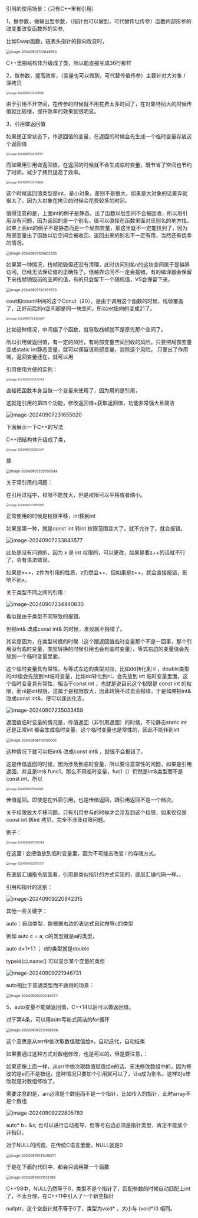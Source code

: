 引用的使用场景：（只有C++里有引用）

1，做参数，做输出型参数，（指针也可以做到，可代替传址传参）函数内部形参的改变要改变函数外的实参,

比如Swap函数，链表头指针的指向改变时，

<img src="https://raw.githubusercontent.com/zlskll/picture/main/test/202503161112786.png" alt="image-20240907122649763" style="zoom:67%;" />

C++里把结构体升级成了类，所以能直接写成36行那样

2，做参数，提高效率，（变量也可以做到，可代替传值传参）主要针对大对象 / 深拷贝

<img src="https://raw.githubusercontent.com/zlskll/picture/main/test/202503161112787.png" alt="image-20240907123224585" style="zoom:50%;" />

由于引用不开空间，在传参的时候就不用花费太多时间了，在对象特别大的时候传值就比较慢，提升效率的效果就很明显。

3，引用做返回值

如果是正常状态下，作返回值的变量，在返回的时候会先生成一个临时变量存放这个返回值

<img src="https://raw.githubusercontent.com/zlskll/picture/main/test/202503161112788.png" alt="image-20240907124703161" style="zoom: 50%;" />

而如果用引用做返回值，在返回的时候就不会生成临时变量，既节省了空间也节约了时间，减少了拷贝提高了效率。

<img src="https://raw.githubusercontent.com/zlskll/picture/main/test/202503161112790.png" alt="image-20240907124758661" style="zoom:50%;" />

这个时候返回值类型是int，是小对象，差别不是很大，如果是大对象的话差异就很大了，因为大对象在拷贝的时候会花费较多的时间。

值得注意的是，上面int的例子是静态，出了函数以后空间不会被回收，所以用引用没有问题，因为返回的是一个别名，值可以直接在函数里面对应别名的地方找，如果上面int的例子不是静态而是一个局部变量，那这里就不一定能找到了，因为局部变量出了函数以后空间会被收回，返回出来的别名不一定有用，当然还有侥幸的情况。

<img src="https://raw.githubusercontent.com/zlskll/picture/main/test/202503161112791.png" alt="image-20240907125602335" style="zoom:67%;" />

如果第一种情况，栈帧销毁但还没有清理，此时访问别名n的这块空间属于是越界访问，已经无法保证值的正确性了，但越界访问不一定会报错。有的编译器会保留下来栈帧销毁前的空间的值，有的只会留下一个随机值，VS会保留下来，

<img src="https://raw.githubusercontent.com/zlskll/picture/main/test/202503161112792.png" alt="image-20240907130323570" style="zoom:67%;" />

cout和count中间的这个Conut（20），是由于调用这个函数的时候，栈帧覆盖了，正好前后的n空间都是同一块空间，所以ret指向的变成21了。

<img src="https://raw.githubusercontent.com/zlskll/picture/main/test/202503161112793.png" alt="image-20240907224408067" style="zoom:50%;" />

比如这种情况，中间插了个函数，就导致栈帧就不是原先那个空间了。

所以引用做返回值，有一定的风险，有局部变量空间回收的风险。只要把局部变量变成static int静态变量，就可以保留该局部变量，消除这个风险。 只要出了作用域，返回变量还在，就可以用

引用使用方便的实例：

<img src="https://raw.githubusercontent.com/zlskll/picture/main/test/202503161112794.png" alt="image-20240907231423784" style="zoom:50%;" />



直接把函数本身当做一个变量来使用了，因为用的是引用，

这就是引用的第四个功能，修改返回值+获取返回值，功能非常强大且简洁

![image-20240907231655020](https://raw.githubusercontent.com/zlskll/picture/main/test/202503161112795.png)

下面展示一下C++的写法

C++把结构体升级成了类， 	 

 <img src="https://raw.githubusercontent.com/zlskll/picture/main/test/202503161112796.png" alt="image-20240907232503441" style="zoom: 50%;" />

接

<img src="https://raw.githubusercontent.com/zlskll/picture/main/test/202503161112797.png" alt="image-20240907232700544" style="zoom:67%;" />

关于常引用的问题：

在引用过程中，权限不能放大，但是权限可以平移或者缩小。

<img src="https://raw.githubusercontent.com/zlskll/picture/main/test/202503161112798.png" alt="image-20240907233650961" style="zoom: 50%;" />

正常使用的时候是权限平移，int移到int

如果是第一种，就是const int 转int 权限范围变大了，就不允许了，就会报错。

![image-20240907233843577](https://raw.githubusercontent.com/zlskll/picture/main/test/202503161112799.png)



此处是没有问题的，因为 x 是 int 权限的，可以更改，如果是要z++的话就不行了，会有语法错误。

如果是x++，z作为引用的性质，z仍然会++，但如果是z++，就会直接报错，影响不到x。

关于类型不同之间的引用：

![image-20240907234440630](https://raw.githubusercontent.com/zlskll/picture/main/test/202503161112800.png)

看似是由于类型不同导致的报错，

但把int&  改成const int& 的时候，发现就不报错了。

其实是因为，在类型转换的时候（这个跟返回值临时变量那个不是一回事，那个引用没有临时变量，类型转换的时候引用也会有临时变量），等式右边的变量值会先放到一个临时变量里面，

这个临时变量具有常性，与等式左边的类型对应，比如dd转化到 ii ，double类型的dd值会先放到int临时变量，比如dd转化到rii，会先放到 int 临时变量里面，这个临时变量具有常性，相当于const int ，也就是说目前这个权限是 const int 的权限，而rii是int权限，这属于是权限放大，因此转换不过去会报错，于是如果把int&改成const int&，便可以逢凶化吉。

![image-20240907235033459](https://raw.githubusercontent.com/zlskll/picture/main/test/202503161112801.png)

返回值临时变量的情况是，传值返回（非引用返回）的时候，不论静态static int还是正常int 都会生成临时变量，这个临时变量也是常性的，因此不能转到int

<img src="https://raw.githubusercontent.com/zlskll/picture/main/test/202503161112802.png" alt="image-20240908114330005" style="zoom: 67%;" />

这种情况下就可以把int& 改成const int& ，就很不会报错了。

这是传值返回的时候，因为涉及到临时变量，所以要注意常性的问题，如果是引用返回，并且是int& func1，那么不用临时变量，fuc1（）仍然是int&类型而不是const int，所以

<img src="https://raw.githubusercontent.com/zlskll/picture/main/test/202503161112803.png" alt="image-20240908115548186" style="zoom:50%;" />

传值返回。即使是在外面引用，也是传值返回，跟引用返回不是一个档次。

关于权限放大平移问题，只有引用参与的时候才会涉及到这个权限，如果仅仅是const int 转int 拷贝，完全不涉及权限问题。

例子：

<img src="https://raw.githubusercontent.com/zlskll/picture/main/test/202503161112804.png" alt="image-20240909215706384" style="zoom:50%;" />

在这里 i 会把值放到临时变量里，因为不可能去改变 i 的存储方式。



<img src="https://raw.githubusercontent.com/zlskll/picture/main/test/202503161112805.png" alt="image-20240909220753717" style="zoom:50%;" />

在底层汇编指令层面看，引用是类似指针的方式实现的，底层汇编代码一样。、

引用和指针的区别：

![image-20240909220942315](https://raw.githubusercontent.com/zlskll/picture/main/test/202503161112806.png)

其他一些关键字：

auto：自动类型，能根据右边的表达式自动推导c的类型

例如 auto c = a;   c的类型就是a的类型，

auto   d=1+1.1   ；  d的类型就是double

typeid(c).name()  可以显示某个变量的类型

![image-20240909221946731](https://raw.githubusercontent.com/zlskll/picture/main/test/202503161112807.png)

auto相比于普通类型而不适用的场景：

<img src="https://raw.githubusercontent.com/zlskll/picture/main/test/202503161112808.png" alt="image-20240909222048077" style="zoom:67%;" />

5，auto变量不能做返回值，C++14以后可以做返回值。

对于第4条，可以用auto写新式简洁的for循环

<img src="https://raw.githubusercontent.com/zlskll/picture/main/test/202503161112809.png" alt="image-20240909222408636" style="zoom:67%;" />

这个意思是从arr中依次取数值赋值给e，自动迭代，自动结束

如果要通过这种方式对数组修改，也是可以的，但是要注意，：

如果还像上面一样，从arr中依次取数值赋值给e的话，无法修改数组中的，因为修改的是e而不是数组，这种情况只要加个引用就可以了，让e成为别名，这样对e修改就是对数组修改了。

需要注意的是，arr必须是个数组而不是一个指针，比如传入的指针，此时array不是个数组

![image-20240909222805783](https://raw.githubusercontent.com/zlskll/picture/main/test/202503161112810.png)

auto*  b= &x;  也可以进行自动推导，但等号右边必须是指针类型，肯定不能放个非指针。

对于NULL的问题，在传统C语言里面，NULL就是0

<img src="https://raw.githubusercontent.com/zlskll/picture/main/test/202503161112811.png" alt="image-20240910231438071" style="zoom:67%;" />

于是在下面的代码中，都会只调用第一个函数

<img src="https://raw.githubusercontent.com/zlskll/picture/main/test/202503161112812.png" alt="image-20240910231514786" style="zoom: 67%;" />

C++98中，NULL仍然等于0，类型不是个指针了，匹配参数的时候自动匹配上int了，不太合理，在C++11中引入了一个新空指针

nullptr，这个空指针就不等于0了，类型为void* ，大小与 (void*)0 相同。

